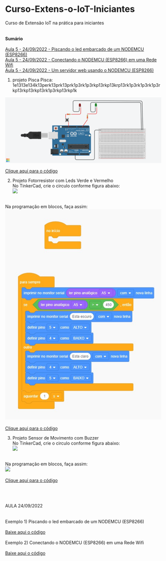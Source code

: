 # Curso-Extens-o-IoT-Iniciantes
Curso de Extensão IoT na prática para iniciantes
<br><br><br>
<b>Sumário</b><br><br>
<a href="#nodemcu-link">Aula 5 - 24/09/2022 - Piscando o led embarcado de um NODEMCU (ESP8266)</a><br>
<a href="#nodemcu_conexao_simples">Aula 5 - 24/09/2022 - Conectando o NODEMCU (ESP8266) em uma Rede Wifi</a><br>
<a href="#nodemcu-link">Aula 5 - 24/09/2022 - Um servidor web usando o NODEMCU (ESP8266)</a>


1) projeto Pisca Pisca: 1e1313e134k13perk13prk13prk1p3rk1p3rkp13rkp13krp13rk1p3rk1p3rk1p3rkp13rkp13rkp13rk1p3rkp13rkp1k
<img src="piscapisca.png">

<a href="piscapisca.ino">Clique aqui para o código</a>


2) Projeto Fotorresistor com Leds Verde e Vermelho<br>
No TinkerCad, crie o circulo conforme figura abaixo:<br>
<img src="ExemploComFotoResistorELeds - Eletrônica.jpg"><br>
<br>
Na programação em blocos, faça assim:<br>
<img src="ExemploComFotoResistorELeds - Programação em Blocos.jpg"><br>
<br>
<a href="exemploComSensorDeMovimentoEBuzzer.ino">Clique aqui para o código</a>



3) Projeto Sensor de Movimento com Buzzer<br>
No TinkerCad, crie o circulo conforme figura abaixo:<br>
<img src="exemploComSensorDeMovimentoEBuzzer - eletrônica.jpg"><br>
<br>
Na programação em blocos, faça assim:<br>
<img src="exemploComSensorDeMovimentoEBuzzer - códigoEmBloco.jpg"><br>
<br>
<a href="exemploComSensorDeMovimentoEBuzzer.ino">Clique aqui para o código</a>

<br><br><br>
AULA 24/09/2022
<br><br><br>
<a name="nodemcu-link">Exemplo 1) Piscando o led embarcado de um NODEMCU (ESP8266)</a>
<br><br>
<a href="nodemcu_blink.ino">Baixe aqui o código</a><br><br>
<a name="nodemcu_conexao_simples">Exemplo 2) Conectando o NODEMCU (ESP8266) em uma Rede Wifi</a>
<br><br>
<a href="nodemcu_conexao_simples.ino">Baixe aqui o código</a><br><br>



